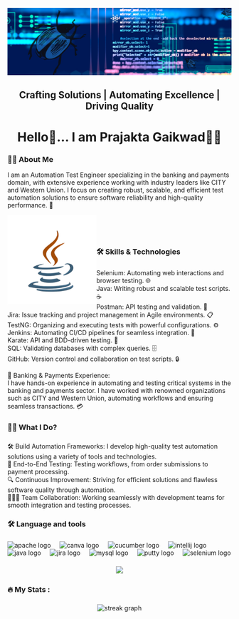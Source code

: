 ![logo](https://github.com/skyupprajakta/skyupprajakta/blob/main/Orange%20Modern%20Technology%20LinkedIn%20Banner%20(1).png?raw=true)
<h2 align="center">Crafting Solutions | Automating Excellence | Driving Quality</h2>

###

<h1 align="center">Hello👋... I am Prajakta Gaikwad👨‍💻</h1>

###

<h3 align="left">👩‍💻  About Me</h3>
<img src="https://cdna.artstation.com/p/assets/images/images/005/440/802/original/collateral-damage-studios-hero0.gif?1491020645" width= "350px" align="right" alt=""/>

<p align="left">I am an Automation Test Engineer specializing in the banking and payments domain, with extensive experience working with industry leaders like CITY and Western Union. I focus on creating robust, scalable, and efficient test automation solutions to ensure software reliability and high-quality performance. 🚀</p>
<img src="https://raw.githubusercontent.com/Deathopex/Deathopex/main/java.gif" width="200px" align="left" alt=""/>
<img src= "https://encrypted-tbn0.gstatic.com/images?q=tbn:ANd9GcTC7NClpQrO6iEc4y3gKTRIFEB3LDKN2J_mKQ&s" width="250px" align="left" alt=""/>
<img src= "https://www.evozon.com/wp-content/uploads/2016/10/Selenium.png" width="150px" align="center" alt=""/>

<p>&nbsp;</p>
<h3 align="left">🛠️ Skills & Technologies</h3>

###

<p align="left">Selenium: Automating web interactions and browser testing. 🌐<br>Java: Writing robust and scalable test scripts. ☕<br>Postman: API testing and validation. 🔧<br>Jira: Issue tracking and project management in Agile environments. 📋<br>TestNG: Organizing and executing tests with powerful configurations. ⚙️<br>Jenkins: Automating CI/CD pipelines for seamless integration. 🔄<br>Karate: API and BDD-driven testing. 🥋<br>SQL: Validating databases with complex queries. 🗄️<br>GitHub: Version control and collaboration on test scripts. 🔒<br>
 <img src="https://miro.medium.com/v2/resize:fit:1400/1*qTTe7-BftCKF5U8oWLHQRg.jpeg" width="200px" align="left" alt=""/>
 
 🏦 Banking & Payments Experience:<br>I have hands-on experience in automating and testing critical systems in the banking and payments sector. I have worked with renowned organizations such as CITY and Western Union, automating workflows and ensuring seamless transactions. 💳</p>

###

<h3 align="left">🧑‍💻 What I Do?</h3>

<img src="https://i.pinimg.com/originals/17/07/13/170713ecea0449df54e43dcf926950bf.gif" width="400px" align="left"  alt=""/>

###

<p align="left">🛠️ Build Automation Frameworks: I develop high-quality test automation solutions using a variety of tools and technologies.<br>🏅 End-to-End Testing: Testing workflows, from order submissions to payment processing.<br>🔍 Continuous Improvement: Striving for efficient solutions and flawless software quality through automation.<br>🧑‍🤝‍🧑 Team Collaboration: Working seamlessly with development teams for smooth integration and testing processes.</p>




###

<h3 align="left">🛠 Language and tools</h3>


###

<div align="left">
  <img src="https://cdn.jsdelivr.net/gh/devicons/devicon/icons/apache/apache-original.svg" height="40" alt="apache logo"  />
  <img width="12" />
  <img src="https://cdn.jsdelivr.net/gh/devicons/devicon/icons/canva/canva-original.svg" height="40" alt="canva logo"  />
  <img width="12" />
  <img src="https://cdn.jsdelivr.net/gh/devicons/devicon/icons/cucumber/cucumber-plain.svg" height="40" alt="cucumber logo"  />
  <img width="12" />
  <img src="https://cdn.jsdelivr.net/gh/devicons/devicon/icons/intellij/intellij-original.svg" height="40" alt="intellij logo"  />
  <img width="12" />
  <img src="https://cdn.jsdelivr.net/gh/devicons/devicon/icons/java/java-original.svg" height="40" alt="java logo"  />
  <img width="12" />
  <img src="https://cdn.jsdelivr.net/gh/devicons/devicon/icons/jira/jira-original.svg" height="40" alt="jira logo"  />
  <img width="12" />
  <img src="https://cdn.jsdelivr.net/gh/devicons/devicon/icons/mysql/mysql-original.svg" height="40" alt="mysql logo"  />
  <img width="12" />
  <img src="https://cdn.jsdelivr.net/gh/devicons/devicon/icons/putty/putty-original.svg" height="40" alt="putty logo"  />
  <img width="12" />
  <img src="https://cdn.jsdelivr.net/gh/devicons/devicon/icons/selenium/selenium-original.svg" height="40" alt="selenium logo"  />
</div>

###

<div align="center">
  <img src="https://visitor-badge.laobi.icu/badge?page_id=skyupprajakta.skyupprajakta&"  />
</div>

###

<h3 align="left">🔥   My Stats :</h3>

###

<div align="center">
  <img src="https://streak-stats.demolab.com?user=skyupprajakta&locale=en&mode=daily&theme=dark&hide_border=false&border_radius=5&order=3" height="220" alt="streak graph"  />
</div>

###
